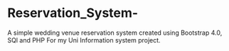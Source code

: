 # Reservation_System-
A simple wedding venue reservation system created using Bootstrap 4.0, SQl and PHP For my Uni Information system project. 
